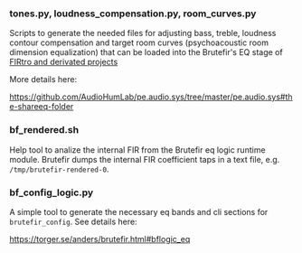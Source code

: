 ### tones.py, loudness_compensation.py, room_curves.py

Scripts to generate the needed files for adjusting bass, treble, loudness contour compensation and target room curves (psychoacoustic room dimension equalization) that can be loaded into the Brutefir's EQ stage of [FIRtro and derivated projects](https://github.com/AudioHumLab)

More details here:

https://github.com/AudioHumLab/pe.audio.sys/tree/master/pe.audio.sys#the-shareeq-folder


### bf_rendered.sh

Help tool to analize the internal FIR from the Brutefir eq logic runtime module. Brutefir dumps the internal FIR coefficient taps in a text file, e.g. `/tmp/brutefir-rendered-0`.


### bf_config_logic.py

A simple tool to generate the necessary eq bands and cli sections for `brutefir_config`. See details here:

https://torger.se/anders/brutefir.html#bflogic_eq
